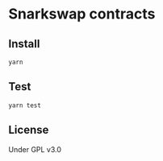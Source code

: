 # Snarkswap contracts

## Install

```
yarn
```

## Test

```
yarn test
```

## License

Under GPL v3.0
